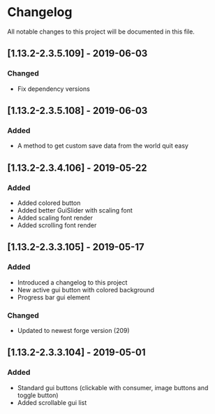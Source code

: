 # Changelog
All notable changes to this project will be documented in this file.

## [1.13.2-2.3.5.109] - 2019-06-03
### Changed
- Fix dependency versions

## [1.13.2-2.3.5.108] - 2019-06-03
### Added
- A method to get custom save data from the world quit easy

## [1.13.2-2.3.4.106] - 2019-05-22
### Added
- Added colored button
- Added better GuiSlider with scaling font
- Added scaling font render
- Added scrolling font render

## [1.13.2-2.3.3.105] - 2019-05-17
### Added
- Introduced a changelog to this project
- New active gui button with colored background
- Progress bar gui element

### Changed
- Updated to newest forge version (209)

## [1.13.2-2.3.3.104] - 2019-05-01
### Added
- Standard gui buttons (clickable with consumer, image buttons and toggle button)
- Added scrollable gui list
